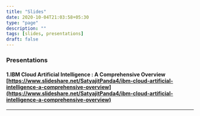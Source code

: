```yaml
---
title: "Slides"
date: 2020-10-04T21:03:58+05:30
type: "page"
description: ""
tags: [slides, presentations]
draft: false
---
```


### Presentations

#### 1.IBM Cloud Artificial Intelligence : A Comprehensive Overview  [https://www.slideshare.net/SatyajitPanda4/ibm-cloud-artificial-intelligence-a-comprehensive-overview](https://www.slideshare.net/SatyajitPanda4/ibm-cloud-artificial-intelligence-a-comprehensive-overview)
---
